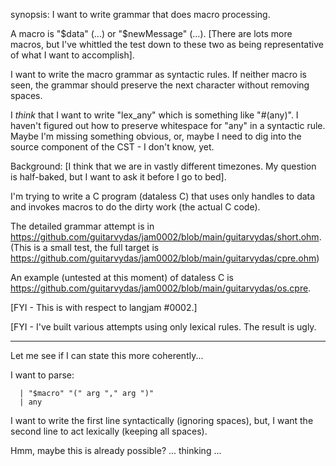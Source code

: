 synopsis: 
I want to write grammar that does macro processing.

A macro is "$data" (...) or "$newMessage" (...).  [There are lots more macros, but I've whittled the test down to these two as being representative of what I want to accomplish].

I want to write the macro grammar as syntactic rules.  If neither macro is seen, the grammar should preserve the next character without removing spaces.

I *think* that I want to write "lex_any" which is something like "#(any)".  I haven't figured out how to preserve whitespace for "any" in a syntactic rule. Maybe I'm missing something obvious, or, maybe I need to dig into the source component of the CST - I don't know, yet.

Background:
[I think that we are in vastly different timezones. My question is half-baked, but I want to ask it before I go to bed].

I'm trying to write a C program (dataless C) that uses only handles to data and invokes macros to do the dirty work (the actual C code).

The detailed grammar attempt is in https://github.com/guitarvydas/jam0002/blob/main/guitarvydas/short.ohm. (This is a small test, the full target is https://github.com/guitarvydas/jam0002/blob/main/guitarvydas/cpre.ohm)

An example (untested at this moment) of dataless C is https://github.com/guitarvydas/jam0002/blob/main/guitarvydas/os.cpre.

[FYI - This is with respect to langjam #0002.]

[FYI - I've built various attempts using only lexical rules. The result is ugly.


---

Let me see if I can state this more coherently...

I want to parse:

```
  | "$macro" "(" arg "," arg ")"
  | any
```

I want to write the first line syntactically (ignoring spaces), but, I want the second line to act lexically (keeping all spaces).

Hmm, maybe this is already possible? ... thinking ...


